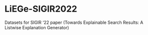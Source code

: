 # LiEGe-SIGIR2022
Datasets for SIGIR ‘22 paper (Towards Explainable Search Results: A Listwise Explanation Generator)
